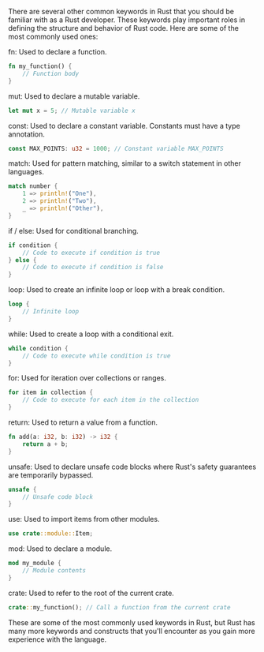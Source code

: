 
There are several other common keywords in Rust that you should be familiar with as a Rust developer. These keywords play important roles in defining the structure and behavior of Rust code. Here are some of the most commonly used ones:

fn: Used to declare a function.

```rust
fn my_function() {
    // Function body
}
```

mut: Used to declare a mutable variable.
```rust
let mut x = 5; // Mutable variable x
```
const: Used to declare a constant variable. Constants must have a type annotation.
```rust
const MAX_POINTS: u32 = 1000; // Constant variable MAX_POINTS
```
match: Used for pattern matching, similar to a switch statement in other languages.
```rust
match number {
    1 => println!("One"),
    2 => println!("Two"),
    _ => println!("Other"),
}
```
if / else: Used for conditional branching.


```rust
if condition {
    // Code to execute if condition is true
} else {
    // Code to execute if condition is false
}
```
loop: Used to create an infinite loop or loop with a break condition.
```rust
loop {
    // Infinite loop
}
```

while: Used to create a loop with a conditional exit.
```rust
while condition {
    // Code to execute while condition is true
}
```
for: Used for iteration over collections or ranges.
```rust
for item in collection {
    // Code to execute for each item in the collection
}
```
return: Used to return a value from a function.


```rust
fn add(a: i32, b: i32) -> i32 {
    return a + b;
}
```
unsafe: Used to declare unsafe code blocks where Rust's safety guarantees are temporarily bypassed.
```rust
unsafe {
    // Unsafe code block
}
```
use: Used to import items from other modules.
```rust
use crate::module::Item;
```
mod: Used to declare a module.

```rust
mod my_module {
    // Module contents
}
```
crate: Used to refer to the root of the current crate.
```rust
crate::my_function(); // Call a function from the current crate
```
These are some of the most commonly used keywords in Rust, but Rust has many more keywords and constructs that you'll encounter as you gain more experience with the language.